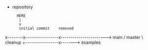 



+ repository


        HERE
         |
         v
         initial commit    removed
x--------x-----------------x-----------------------> main / master
          \                  cleanup
           +-----------------x-------> examples